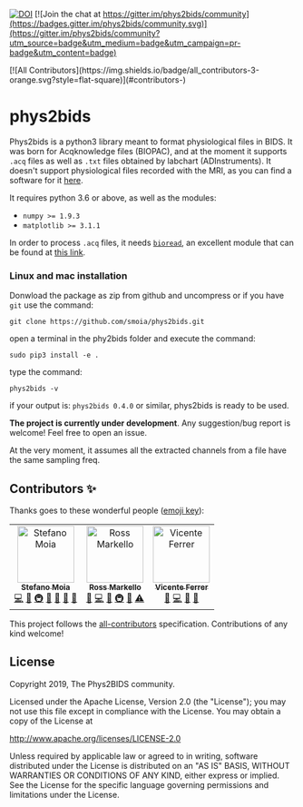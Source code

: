 
[![DOI](https://zenodo.org/badge/DOI/10.5281/zenodo.3559868.svg)](https://doi.org/10.5281/zenodo.3559868)
[![Join the chat at https://gitter.im/phys2bids/community](https://badges.gitter.im/phys2bids/community.svg)](https://gitter.im/phys2bids/community?utm_source=badge&utm_medium=badge&utm_campaign=pr-badge&utm_content=badge)
<!-- ALL-CONTRIBUTORS-BADGE:START - Do not remove or modify this section -->[![All Contributors](https://img.shields.io/badge/all_contributors-3-orange.svg?style=flat-square)](#contributors-)<!-- ALL-CONTRIBUTORS-BADGE:END -->

phys2bids
=========
Phys2bids is a python3 library meant to format physiological files in BIDS.
It was born for Acqknowledge files (BIOPAC), and at the moment it supports
``.acq`` files as well as ``.txt`` files obtained by labchart
(ADInstruments).
It doesn't support physiological files recorded with the MRI, as you can find a software for it [here](https://github.com/tarrlab/physio2bids).

It requires python 3.6 or above, as well as the modules:
- `numpy >= 1.9.3`
- `matplotlib >= 3.1.1`

In order to process ``.acq`` files, it needs [`bioread`](https://github.com/uwmadison-chm/bioread), an excellent module
that can be found at [this link](https://github.com/uwmadison-chm/bioread).

### Linux and mac installation
Donwload the package as zip from github and uncompress or if you have ``git`` use the command:

``git clone https://github.com/smoia/phys2bids.git``

open a terminal in the phy2bids folder and execute the command:

``sudo pip3 install -e .``

type the command:

``phys2bids -v``

if your output is: ``phys2bids 0.4.0`` or similar, phys2bids is ready to be used.

**The project is currently under development**.
Any suggestion/bug report is welcome! Feel free to open an issue.

At the very moment, it assumes all the extracted channels from a file
have the same sampling freq.


## Contributors ✨

Thanks goes to these wonderful people ([emoji key](https://allcontributors.org/docs/en/emoji-key)):

<!-- ALL-CONTRIBUTORS-LIST:START - Do not remove or modify this section -->
<!-- prettier-ignore-start -->
<!-- markdownlint-disable -->
<table>
  <tr>
    <td align="center"><a href="https://github.com/smoia"><img src="https://avatars3.githubusercontent.com/u/35300580?v=4" width="100px;" alt="Stefano Moia"/><br /><sub><b>Stefano Moia</b></sub></a><br /><a href="https://github.com/smoia/phys2bids/commits?author=smoia" title="Code">💻</a> <a href="#ideas-smoia" title="Ideas, Planning, & Feedback">🤔</a> <a href="#infra-smoia" title="Infrastructure (Hosting, Build-Tools, etc)">🚇</a> <a href="#maintenance-smoia" title="Maintenance">🚧</a> <a href="#projectManagement-smoia" title="Project Management">📆</a> <a href="https://github.com/smoia/phys2bids/pulls?q=is%3Apr+reviewed-by%3Asmoia" title="Reviewed Pull Requests">👀</a> <a href="https://github.com/smoia/phys2bids/commits?author=smoia" title="Documentation">📖</a></td>
    <td align="center"><a href="http://rossmarkello.com"><img src="https://avatars0.githubusercontent.com/u/14265705?v=4" width="100px;" alt="Ross Markello"/><br /><sub><b>Ross Markello</b></sub></a><br /><a href="https://github.com/smoia/phys2bids/issues?q=author%3Armarkello" title="Bug reports">🐛</a> <a href="https://github.com/smoia/phys2bids/commits?author=rmarkello" title="Code">💻</a> <a href="#ideas-rmarkello" title="Ideas, Planning, & Feedback">🤔</a> <a href="#infra-rmarkello" title="Infrastructure (Hosting, Build-Tools, etc)">🚇</a> <a href="https://github.com/smoia/phys2bids/pulls?q=is%3Apr+reviewed-by%3Armarkello" title="Reviewed Pull Requests">👀</a> <a href="https://github.com/smoia/phys2bids/commits?author=rmarkello" title="Tests">⚠️</a></td>
    <td align="center"><a href="https://github.com/vinferrer"><img src="https://avatars2.githubusercontent.com/u/38909338?v=4" width="100px;" alt="Vicente Ferrer"/><br /><sub><b>Vicente Ferrer</b></sub></a><br /><a href="https://github.com/smoia/phys2bids/issues?q=author%3Avinferrer" title="Bug reports">🐛</a> <a href="https://github.com/smoia/phys2bids/commits?author=vinferrer" title="Code">💻</a> <a href="https://github.com/smoia/phys2bids/commits?author=vinferrer" title="Documentation">📖</a> <a href="https://github.com/smoia/phys2bids/pulls?q=is%3Apr+reviewed-by%3Avinferrer" title="Reviewed Pull Requests">👀</a></td>
  </tr>
</table>

<!-- markdownlint-enable -->
<!-- prettier-ignore-end -->
<!-- ALL-CONTRIBUTORS-LIST:END -->

This project follows the [all-contributors](https://github.com/all-contributors/all-contributors) specification. Contributions of any kind welcome!


License
-------

Copyright 2019, The Phys2BIDS community.

Licensed under the Apache License, Version 2.0 (the "License");
you may not use this file except in compliance with the License.
You may obtain a copy of the License at

http://www.apache.org/licenses/LICENSE-2.0

Unless required by applicable law or agreed to in writing, software
distributed under the License is distributed on an "AS IS" BASIS,
WITHOUT WARRANTIES OR CONDITIONS OF ANY KIND, either express or implied.
See the License for the specific language governing permissions and
limitations under the License.
